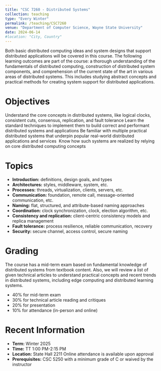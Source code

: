 ```yaml
---
title: "CSC 7260 - Distributed Systems"
collection: teaching
type: "Every Winter"
permalink: /teaching/CSC7260
venue: "Department of Computer Science, Wayne State University"
date: 2024-06-14
#location: "City, Country"
---
```


Both basic distributed computing ideas and system designs that support distributed applications will be covered in this course. The following learning outcomes are part of the course: a thorough understanding of the fundamentals of distributed computing, construction of distributed system components, and comprehension of the current state of the art in various areas of distributed systems. This includes studying abstract concepts and practical methods for creating system support for distributed applications.

Objectives
======

Understand the core concepts in distributed systems, like logical clocks, consistent cuts, consensus, replication, and fault tolerance
Learn the standard techniques to implement them to build correct and performant distributed systems and applications
Be familiar with multiple practical distributed systems that underpin popular real-world distributed applications and services 
Know how such systems are realized by relying on core distributed computing concepts


Topics
======

* **Introduction:** definitions, design goals, and types
* **Architectures:** styles, middleware, system, etc.
* **Processes:** threads, virtualization, clients, servers, etc.
* **Communication:** foundation, remote call, message-oriented communication, etc.
* **Naming:** flat, structured, and attribute-based naming approaches
* **Coordination:** clock synchronization, clock, election algorithm, etc.
* **Consistency and replication:** client-centric consistency models and replica management
* **Fault tolerance:** process resilience, reliable communication, recovery
* **Security:** secure channel, access control, secure naming

Grading
======

The course has a mid-term exam based on fundamental knowledge of distributed systems from textbook content. Also, we will review a list of given technical articles to understand practical concepts and recent trends in distributed systems, including edge computing and distributed learning systems.

* 40% for mid-term exam
* 30% for technical article reading and critiques
* 20% for presentation
* 10% for attendance (in-person and online)

Recent Information
======

* **Term:** Winter 2025
* **Time:** TT 1:00 PM-2:15 PM                        
* **Location:** State Hall 2211 Online attendance is available upon approval
* **Prerequisites:** CSC 5250 with a minimum grade of C or waived by the instructor 
